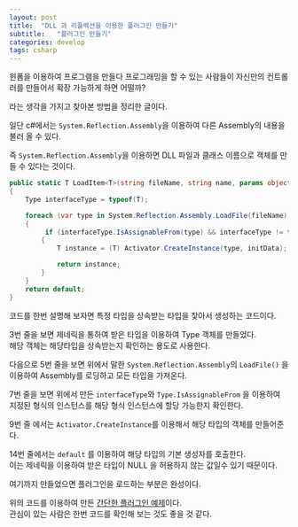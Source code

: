 ```yaml
---
layout: post
title:  "DLL 과 리플렉션을 이용한 플러그인 만들기"
subtitle:   "플러그인 만들기"
categories: develop
tags: csharp
---
```


윈폼을 이용하여 프로그램을 만들다 프로그래밍을 할 수 있는 사람들이 자신만의 컨트롤러를 만들어서 확장 가능하게 하면 어떨까?

라는 생각을 가지고 찾아본 방법을 정리한 글이다.

일단 c#에서는 ``System.Reflection.Assembly``을 이용하여 다른 Assembly의 내용을 불러 올 수 있다.

즉 ``System.Reflection.Assembly``을 이용하면 DLL 파일과 클래스 이름으로 객체를 만들 수 있다는 것이다.

```csharp
public static T LoadItem<T>(string fileName, string name, params object[] initData)
{
    Type interfaceType = typeof(T);

    foreach (var type in System.Reflection.Assembly.LoadFile(fileName).GetTypes())
    {
         if (interfaceType.IsAssignableFrom(type) && interfaceType != type && type.Name == name)
        {
            T instance = (T) Activator.CreateInstance(type, initData);

            return instance;
        }
    }
    return default;
}
```

코드를 한번 설명해 보자면 특정 타입을 상속받는 타입을 찿아서 생성하는 코드이다.

3번 줄을 보면 제네릭을 통하여 받은 타입을 이용하여 Type 객체를 만들었다.  
해당 객체는 해당타입을 상속받는지 확인하는 용도로 사용한다.

다음으로 5번 줄을 보면 위에서 말한 ``System.Reflection.Assembly``의 ``LoadFile()`` 을 이용하여 Assembly를 로딩하고 모든 타입을 가져온다.

7번 줄을 보면 위에서 만든 ``interfaceType``와 ``Type.IsAssignableFrom`` 을 이용하여 지정된 형식의 인스턴스를 해당 형식 인스턴스에 할당 가능한지 확인한다.  

9번 줄 에서는 ``Activator.CreateInstance``를 이용해서 해당 타입의 객체를 만들어준다.

14번 줄에서는 ``default`` 를 이용하여 해당 타입의 기본 생성자를 호출한다.   
이는 제네릭을 이용하여 받은 타입이 NULL 을 허용하지 않는 값일수 있기 때문이다.

여기까지 만들었으면 플러그인을 로드하는 부분은 완성이다.

위의 코드를 이용하여 만든 [간단한 플러그인 예제](https://github.com/Hot-key/PluginSystem)이다.  
관심이 있는 사람은 한번 코드를 확인해 보는 것도 좋을 것 같다.